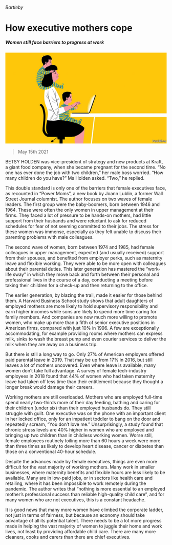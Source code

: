 ###### Bartleby

# How executive mothers cope 

##### Women still face barriers to progress at work 

![image](images/20210515_WBD001_0.jpg) 

> May 15th 2021 

BETSY HOLDEN was vice-president of strategy and new products at Kraft, a giant food company, when she became pregnant for the second time. “No one has ever done the job with two children,” her male boss worried. “How many children do you have?” Ms Holden asked. “Two,” he replied.

This double standard is only one of the barriers that female executives face, as recounted in “Power Moms”, a new book by Joann Lublin, a former Wall Street Journal columnist. The author focuses on two waves of female leaders. The first group were the baby-boomers, born between 1946 and 1964. These were often the only women in upper management at their firms. They faced a lot of pressure to be hands-on mothers, had little support from their husbands and were reluctant to ask for reduced schedules for fear of not seeming committed to their jobs. The stress for these women was immense, especially as they felt unable to discuss their parenting problems with male colleagues.


The second wave of women, born between 1974 and 1985, had female colleagues in upper management, expected (and usually received) support from their spouses, and benefited from employer perks, such as maternity leave and flexible working. They were able to be more open with colleagues about their parental duties. This later generation has mastered the “work-life sway” in which they move back and forth between their personal and professional lives in the course of a day, conducting a meeting before taking their children for a check-up and then returning to the office.

The earlier generation, by blazing the trail, made it easier for those behind them. A Harvard Business School study shows that adult daughters of employed mothers are more likely to hold supervisory responsibility and earn higher incomes while sons are likely to spend more time caring for family members. And companies are now much more willing to promote women, who make up more than a fifth of senior executive positions in American firms, compared with just 10% in 1996. A few are exceptionally accommodating, for example providing rooms where mothers can express milk, sinks to wash the breast pump and even courier services to deliver the milk when they are away on a business trip.

But there is still a long way to go. Only 27% of American employers offered paid parental leave in 2019. That may be up from 17% in 2016, but still leaves a lot of mothers uncovered. Even where leave is available, many women don’t take full advantage. A survey of female tech-industry employees in 2018 found that 44% of women who had taken maternity leave had taken off less time than their entitlement because they thought a longer break would damage their careers.

Working mothers are still overloaded. Mothers who are employed full-time spend nearly two-thirds more of their day feeding, bathing and caring for their children (under six) than their employed husbands do. They still struggle with guilt. One executive was on the phone with an important client in her locked office, only for an impatient toddler to bang on the door and repeatedly scream, “You don’t love me.” Unsurprisingly, a study found that chronic stress levels are 40% higher in women who are employed and bringing up two children than in childless working women. Worse still, female employees routinely toiling more than 60 hours a week were more than three times as likely to develop heart disease, cancer or diabetes than those on a conventional 40-hour schedule.

Despite the advances made by female executives, things are even more difficult for the vast majority of working mothers. Many work in smaller businesses, where maternity benefits and flexible hours are less likely to be available. Many are in low-paid jobs, or in sectors like health care and retailing, where it has been impossible to work remotely during the pandemic. The author writes that “nothing is more essential to an employed mother’s professional success than reliable high-quality child care”, and for many women who are not executives, this is a constant headache.

It is good news that many more women have climbed the corporate ladder, not just in terms of fairness, but because an economy should take advantage of all its potential talent. There needs to be a lot more progress made in helping the vast majority of women to juggle their home and work lives, not least by providing affordable child care. There are many more cleaners, cooks and carers than there are chief executives.

